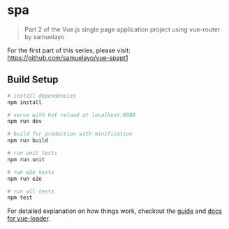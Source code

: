 # spa

> Part 2 of the Vue.js single page application project using vue-router by samuelayo

For the first part of this series, please visit: https://github.com/samuelayo/vue-spapt1
## Build Setup

``` bash
# install dependencies
npm install

# serve with hot reload at localhost:8080
npm run dev

# build for production with minification
npm run build

# run unit tests
npm run unit

# run e2e tests
npm run e2e

# run all tests
npm test
```

For detailed explanation on how things work, checkout the [guide](http://vuejs-templates.github.io/webpack/) and [docs for vue-loader](http://vuejs.github.io/vue-loader).

